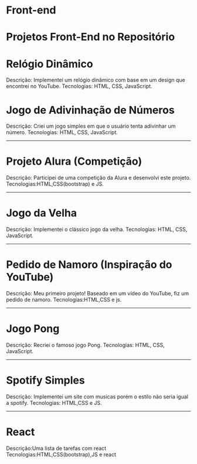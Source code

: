# Front-end
# Projetos Front-End no Repositório
# Relógio Dinâmico
Descrição: Implementei um relógio dinâmico com base em um design que encontrei no YouTube.
Tecnologias: HTML, CSS, JavaScript.

# Jogo de Adivinhação de Números
Descrição: Criei um jogo simples em que o usuário tenta adivinhar um número.
Tecnologias: HTML, CSS, JavaScript.

---

# Projeto Alura (Competição)
Descrição: Participei de uma competição da Alura e desenvolvi este projeto.
Tecnologias:HTML,CSS(bootstrap) e JS.

---

# Jogo da Velha
Descrição: Implementei o clássico jogo da velha.
Tecnologias: HTML, CSS, JavaScript.

---

# Pedido de Namoro (Inspiração do YouTube)
Descrição: Meu primeiro projeto! Baseado em um vídeo do YouTube, fiz um pedido de namoro.
Tecnologias:HTML,CSS e js.

---

# Jogo Pong
Descrição: Recriei o famoso jogo Pong.
Tecnologias: HTML, CSS, JavaScript.

---

# Spotify Simples
Descrição: Implementei um site com musicas porém o estilo não seria igual a spotify.
Tecnologias: HTML,CSS e JS.

---

# React
Descrição:Uma lista de tarefas com react 
Tecnologias:HTML,CSS(bootstrap),JS e react
